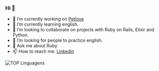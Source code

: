 ### Hi 👋

- 🔭 I’m currently working on [Petlove](https://www.petlove.com.br/)
- 🌱 I’m currently learning english.
- 👯 I’m looking to collaborate on projects with Ruby on Rails, Elixir and Python.
- 🤔 I’m looking for people to practice english.
- 💬 Ask me about Ruby
- 📫 How to reach me: [Linkedin](https://www.linkedin.com/in/wagcsantos/)

![TOP Linguagens](https://github-readme-stats.vercel.app/api/top-langs/?username=wag-ne&layout=compact&theme=dracula)

